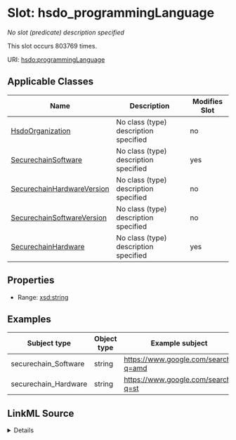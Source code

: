 

# Slot: hsdo_programmingLanguage


_No slot (predicate) description specified_






This slot occurs 803769 times.


URI: [hsdo:programmingLanguage](http://schema.org/programmingLanguage)



<!-- no inheritance hierarchy -->





## Applicable Classes

| Name | Description | Modifies Slot |
| --- | --- | --- |
| [HsdoOrganization](../classes/HsdoOrganization.md) | No class (type) description specified |  no  |
| [SecurechainSoftware](../classes/SecurechainSoftware.md) | No class (type) description specified |  yes  |
| [SecurechainHardwareVersion](../classes/SecurechainHardwareVersion.md) | No class (type) description specified |  no  |
| [SecurechainSoftwareVersion](../classes/SecurechainSoftwareVersion.md) | No class (type) description specified |  no  |
| [SecurechainHardware](../classes/SecurechainHardware.md) | No class (type) description specified |  yes  |







## Properties

* Range: [xsd:string](http://www.w3.org/2001/XMLSchema#string)






## Examples

| Subject type | Object type | Example subject | Example object | Occurrences |
| --- | --- | --- | --- | --- |
| securechain_Software | string | https://www.google.com/search?q=amd | C/C++ | 803747 |
| securechain_Hardware | string | https://www.google.com/search?q=st | C/C++ | 22 |




## LinkML Source

<details>

```yaml
name: hsdo_programmingLanguage
annotations:
  count:
    tag: count
    value: 803769
description: No slot (predicate) description specified
examples:
- object:
    example_object: C/C++
    example_object_type: string
    example_predicate: hsdo:programmingLanguage
    example_subject: https://www.google.com/search?q=amd
    example_subject_type: securechain_Software
- object:
    example_object: C/C++
    example_object_type: string
    example_predicate: hsdo:programmingLanguage
    example_subject: https://www.google.com/search?q=st
    example_subject_type: securechain_Hardware
from_schema: secure-chain-kg
rank: 1000
slot_uri: hsdo:programmingLanguage
alias: hsdo_programmingLanguage
domain_of:
- hsdo_Organization
- securechain_Hardware
- securechain_Software
range: string

```
</details>
